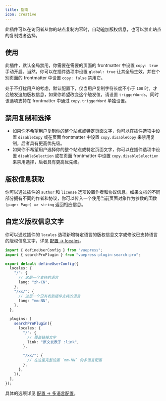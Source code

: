 ```yaml
---
title: 指南
icon: creative
---
```


此插件可以在访问者从你的站点复制内容时，自动追加版权信息，也可以禁止站点的复制或者选择。

<!-- more -->

## 使用

此插件，默认全局禁用，你需要在需要的页面的 frontmatter 中设置 `copy: true` 手动开启。当然，你可以在插件选项中设置 `global: true` 让其全局生效，并在个别页面的 frontmatter 中设置 `copy: false` 禁用它。

处于不打扰用户的考虑，默认配置下，仅当用户复制字符长度不小于 `100` 时，才会触发追加版权信息，如果你希望改变这个触发值，请设置 `triggerWords`，同时该选项支持在 frontmatter 中通过 `copy.triggerWord` 单独设置。

## 禁用复制和选择

- 如果你不希望用户复制你的整个站点或特定页面文字，你可以在插件选项中设置 `disableCopy` 或在页面 frontmatter 中设置 `copy.disableCopy` 来禁用复制，后者具有更高优先级。
- 如果你不希望用户选择你的整个站点或特定页面文字，你可以在插件选项中设置 `disableSelection` 或在页面 frontmatter 中设置 `copy.disableSelection` 来禁用选择，后者具有更高优先级。

## 版权信息获取

你可以通过插件的 `author` 和 `license` 选项设置作者和协议信息。如果文档的不同部分拥有不同的作者和协议，你可以传入一个使用当前页面对象作为参数的函数 `(page: Page) => string` 返回相应信息。

## 自定义版权信息文字

你可以通过插件的 `locales` 选项新增特定语言的版权信息文字或修改已支持语言的版权信息文字，详见 [配置 → locales](config.md#locales)。

```ts
import { defineUserConfig } from "vuepress";
import { searchProPlugin } from "vuepress-plugin-search-pro";

export default defineUserConfig({
  locales: {
    "/": {
      // 这是一个支持的语言
      lang: "zh-CN",
    },
    "/xx/": {
      // 这是一个没有收到插件支持的语言
      lang: "mm-NN",
    },
  },

  plugins: [
    searchProPlugin({
      locales: {
        "/": {
          // 覆盖链接文字
          link: "原文发表于 :link",
        },

        "/xx/": {
          // 在这里完整设置 `mm-NN` 的多语言配置
        },
      },
    }),
  ],
});
```

具体的选项详见 [配置 → 多语言配置](./config.md#locales)。
